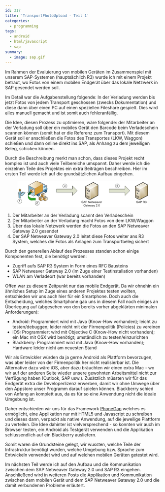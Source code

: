 ```yaml
---
id: 317
title: 'TransportPhotoUpload - Teil 1'
categories:
  - programming
tags:  
  - android
  - html/javascript
  - sap
summary:
  - image: sap.gif  
---
```

Im Rahmen der Evaluierung von mobilen Geräten im Zusammenspiel mit unserem SAP-Systemen (hauptsächlich R3) wurde ich mit einem Projekt betraut, wo Fotos von einem mobilen Endgerät über das lokale Netzwerk in SAP gesendet werden soll.

Im Detail war die Aufgabenstellung folgende: In der Verladung werden bis jetzt Fotos von jedem Transport geschossen (zwecks Dokumentation) und diese dann über einen PC auf einen speziellen Fileshare gespielt. Dies wird alles manuell gemacht und ist somit auch fehleranfällig.

Die Idee, diesen Prozess zu optimieren, wäre folgende: der Mitarbeiter an der Verladung soll über ein mobiles Gerät den Barcode beim Verladeschein scannen können (somit hat er die Referenz zum Transport). Mit diesem Gerät soll er anschließen die Fotos des Transportes (LKW, Waggon) schießen und dann online direkt ins SAP, als Anhang zu dem jeweiligen Beleg, schicken können.

Durch die Beschreibung merkt man schon, dass dieses Projekt recht komplex ist und auch viele Teilbereiche umspannt. Daher werde ich die einzelnen Teile des Projektes ein extra Beiträgen beschreiben. Hier im ersten Teil werde ich auf die grundsätzlichen Aufbau eingehen.

<figure><a href="/images/2012/05/ablauf_tpu.gif"><img src="/images/2012/05/ablauf_tpu.gif" alt="Ablauf_TransportPhotoUpload"></a></figure>

1. Der Mitarbeiter an der Verladung scannt den Verladeschein
2. Der Mitarbeiter an der Verladung macht Fotos von dem LKW/Waggon
3. Über das lokale Netzwerk werden die Fotos an den SAP Netweaver Gateway 2.0 gesendet
4. Der SAP Netweaver Gateway 2.0 leitet diese Fotos weiter ans R3 System, welches die Fotos als Anlagen zum Transportbeleg sichert

Durch den generellen Ablauf des Prozesses standen schon einige Komponenten fest, die benötigt werden:

* Zugriff aufs SAP R3 System in Form eines RFC Bausteins
* SAP Netweaver Gateway 2.0 (im Zuge einer Testinstallation vorhanden)
* WLAN am Verladeort (war bereits vorhanden)

Offen war zu diesem Zeitpunkt nur das mobile Endgerät. Da wir ohnehin ein ähnliches Setup im Zuge eines anderen Projektes testen wollten, entschieden wir uns auch hier für ein Smartphone. Doch auch die Entscheidung, welches Smartphone gab uns in diesem Fall noch einiges an Überlegung auf (abgesehen von den bereits vorher abgeklärten minimalen Anforderungen):

* Android: Programmiert wird mit Java (Know-How vorhanden); leicht zu testen/debuggen; leider nicht mit der Firmenpolitik (Policies) zu vereinen
* iOS: Programmiert wird mit Objective C (Know-How nicht vorhanden); ein Mac mit OSX wird benötigt; umständlich zu testen/einzurichten
* Blackberry: Programmiert wird mit Java (Know-How vorhanden); Hardware leider nicht am neuesten Stand

Wir als Entwickler würden da ja gerne Android als Plattform bevorzugen, was aber leider von der Firmenpolitik her nicht realisierbar ist. Die Alternative dazu wäre iOS, aber dazu bräuchten wir einen extra Mac - wo wir auf der anderen Seite wieder unsere gewohnten Arbeitsmittel nicht zur Verfügung haben (Outlook, SAP usw.). Zusätzlich müssten wir für das Endgerät extra die Developerlizenz erwerben, damit wir ohne Umwege über den Appstore unser Programm darauf spielen können. Blackberry schied von Anfang an komplett aus, da es für so eine Anwendung nicht die ideale Umgebung ist.

Daher entschieden wir uns für das Framework [PhoneGap](http://phonegap.com/) welches es ermöglicht, eine Applikation nur mit HTML5 und Javascript zu schreiben und dieses dann, verpackt als native Anwendung, auf die jeweilige Plattform zu verteilen. Die Idee dahinter ist vielversprechend - so konnten wir auch im Browser testen, ein Android als Testgerät verwenden und die Applikation schlussendlich auf ein Blackberry ausliefern.

Somit waren die Grundsteine gelegt, wir wussten, welche Teile der Infrastruktur benötigt wurden, welche Umgebung bzw. Sprache zum Entwickeln verwendet wird und auf welchen mobilen Geräten getestet wird.

Im nächsten Teil werde ich auf den Aufbau und die Kommunikation zwischen dem SAP Netweaver Gateway 2.0 und SAP R3 eingehen. Anschließend wird in weiteren Posts die Applikation und Kommunikation zwischen dem mobilen Gerät und dem SAP Netweaver Gateway 2.0 und die damit verbundenen Probleme erläutert.
